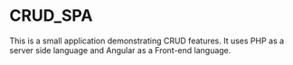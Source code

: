 # CRUD_SPA
This is a small application demonstrating CRUD features. It uses PHP as a server side language and Angular as a Front-end language. 
